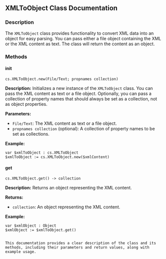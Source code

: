 ## XMLToObject Class Documentation

### Description

The `XMLToObject` class provides functionality to convert XML data into an object for easy parsing. You can pass either a file object containing the XML or the XML content as text. The class will return the content as an object.

### Methods

#### init

```4d
cs.XMLToObject.new(File/Text; propnames collection)
```

**Description:**
Initializes a new instance of the `XMLToObject` class. You can pass the XML content as text or a file object. Optionally, you can pass a collection of property names that should always be set as a collection, not as object properties.

**Parameters:**
- `File/Text`: The XML content as text or a file object.
- `propnames collection` (optional): A collection of property names to be set as collections.

**Example:**
```4d
var $xmlToObject : cs.XMLToObject
$xmlToObject := cs.XMLToObject.new($xmlContent)
```

#### get

```4d
cs.XMLToObject.get() -> collection
```

**Description:**
Returns an object representing the XML content.

**Returns:**
- `collection`: An object representing the XML content.

**Example:**
```4d
var $xmlObject : Object
$xmlObject := $xmlToObject.get()
```
```

This documentation provides a clear description of the class and its methods, including their parameters and return values, along with example usage.